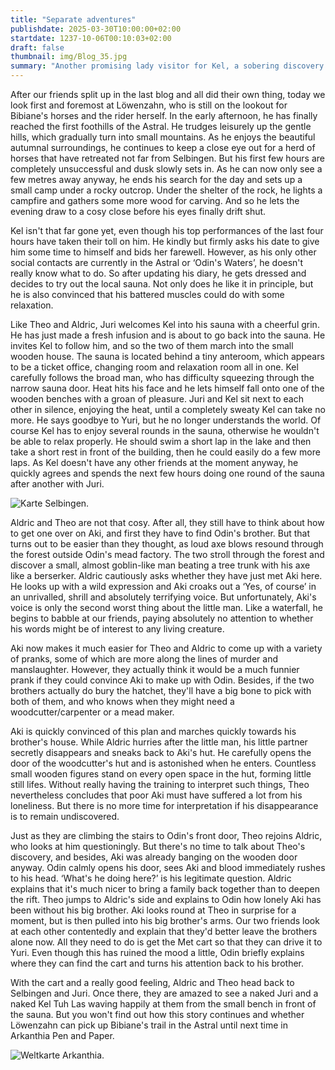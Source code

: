 ```yaml
---
title: "Separate adventures"
publishdate: 2025-03-30T10:00:00+02:00
startdate: 1237-10-06T00:10:03+02:00
draft: false
thumbnail: img/Blog_35.jpg
summary: "Another promising lady visitor for Kel, a sobering discovery for Löwenzahn in Bibiane's stables and an absolute top deal at Odin's mead manufactory - that's how different the last adventure of our four heroes was. But you can find out here whether they can meet up again today and tell each other about their adventures, or experience more:"
---
```


After our friends split up in the last blog and all did their own thing, today we look first and foremost at Löwenzahn, who is still on the lookout for Bibiane's horses and the rider herself. In the early afternoon, he has finally reached the first foothills of the Astral. He trudges leisurely up the gentle hills, which gradually turn into small mountains. As he enjoys the beautiful autumnal surroundings, he continues to keep a close eye out for a herd of horses that have retreated not far from Selbingen. But his first few hours are completely unsuccessful and dusk slowly sets in. As he can now only see a few metres away anyway, he ends his search for the day and sets up a small camp under a rocky outcrop. Under the shelter of the rock, he lights a campfire and gathers some more wood for carving. And so he lets the evening draw to a cosy close before his eyes finally drift shut.

Kel isn't that far gone yet, even though his top performances of the last four hours have taken their toll on him. He kindly but firmly asks his date to give him some time to himself and bids her farewell. However, as his only other social contacts are currently in the Astral or ‘Odin's Waters’, he doesn't really know what to do. So after updating his diary, he gets dressed and decides to try out the local sauna. Not only does he like it in principle, but he is also convinced that his battered muscles could do with some relaxation.

Like Theo and Aldric, Juri welcomes Kel into his sauna with a cheerful grin. He has just made a fresh infusion and is about to go back into the sauna. He invites Kel to follow him, and so the two of them march into the small wooden house. The sauna is located behind a tiny anteroom, which appears to be a ticket office, changing room and relaxation room all in one. Kel carefully follows the broad man, who has difficulty squeezing through the narrow sauna door. Heat hits his face and he lets himself fall onto one of the wooden benches with a groan of pleasure. Juri and Kel sit next to each other in silence, enjoying the heat, until a completely sweaty Kel can take no more. He says goodbye to Yuri, but he no longer understands the world. Of course Kel has to enjoy several rounds in the sauna, otherwise he wouldn't be able to relax properly. He should swim a short lap in the lake and then take a short rest in front of the building, then he could easily do a few more laps. As Kel doesn't have any other friends at the moment anyway, he quickly agrees and spends the next few hours doing one round of the sauna after another with Juri.

<div class="img-max center">
  <img class="img-fluid" title="Karte Selbingen" alt="Karte Selbingen." src="/img/selbingen.jpg" />
</div>

Aldric and Theo are not that cosy. After all, they still have to think about how to get one over on Aki, and first they have to find Odin's brother. But that turns out to be easier than they thought, as loud axe blows resound through the forest outside Odin's mead factory. The two stroll through the forest and discover a small, almost goblin-like man beating a tree trunk with his axe like a berserker. Aldric cautiously asks whether they have just met Aki here. He looks up with a wild expression and Aki croaks out a ‘Yes, of course’ in an unrivalled, shrill and absolutely terrifying voice. But unfortunately, Aki's voice is only the second worst thing about the little man. Like a waterfall, he begins to babble at our friends, paying absolutely no attention to whether his words might be of interest to any living creature.

Aki now makes it much easier for Theo and Aldric to come up with a variety of pranks, some of which are more along the lines of murder and manslaughter. However, they actually think it would be a much funnier prank if they could convince Aki to make up with Odin. Besides, if the two brothers actually do bury the hatchet, they'll have a big bone to pick with both of them, and who knows when they might need a woodcutter/carpenter or a mead maker.

Aki is quickly convinced of this plan and marches quickly towards his brother's house. While Aldric hurries after the little man, his little partner secretly disappears and sneaks back to Aki's hut. He carefully opens the door of the woodcutter's hut and is astonished when he enters. Countless small wooden figures stand on every open space in the hut, forming little still lifes. Without really having the training to interpret such things, Theo nevertheless concludes that poor Aki must have suffered a lot from his loneliness. But there is no more time for interpretation if his disappearance is to remain undiscovered.

Just as they are climbing the stairs to Odin's front door, Theo rejoins Aldric, who looks at him questioningly. But there's no time to talk about Theo's discovery, and besides, Aki was already banging on the wooden door anyway. Odin calmly opens his door, sees Aki and blood immediately rushes to his head. ‘What's he doing here?’ is his legitimate question. Aldric explains that it's much nicer to bring a family back together than to deepen the rift. Theo jumps to Aldric's side and explains to Odin how lonely Aki has been without his big brother. Aki looks round at Theo in surprise for a moment, but is then pulled into his big brother's arms. Our two friends look at each other contentedly and explain that they'd better leave the brothers alone now. All they need to do is get the Met cart so that they can drive it to Yuri. Even though this has ruined the mood a little, Odin briefly explains where they can find the cart and turns his attention back to his brother.

With the cart and a really good feeling, Aldric and Theo head back to Selbingen and Juri. Once there, they are amazed to see a naked Juri and a naked Kel Tuh Las waving happily at them from the small bench in front of the sauna. But you won't find out how this story continues and whether Löwenzahn can pick up Bibiane's trail in the Astral until next time in Arkanthia Pen and Paper.

<div class="img-max center">
  <img class="img-fluid" title="Weltkarte Arkanthia" alt="Weltkarte Arkanthia." src="/img/Arkanthia_Full_Map_Selbingen_Astral_und_Aki.jpg" />
</div>
